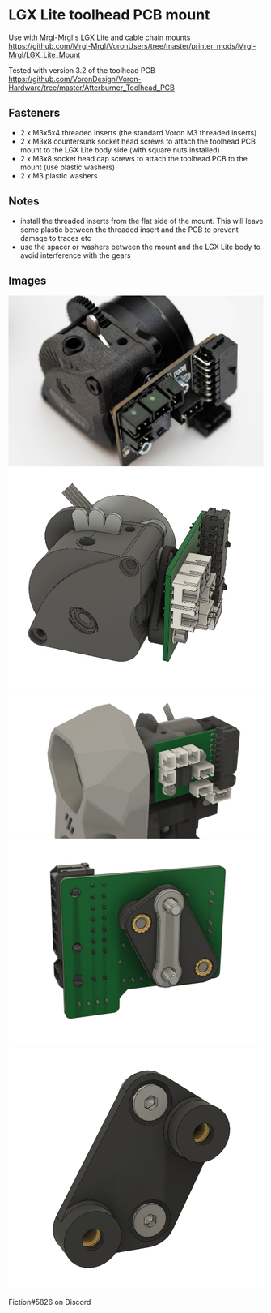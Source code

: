 # LGX Lite toolhead PCB mount
Use with Mrgl-Mrgl's LGX Lite and cable chain mounts https://github.com/Mrgl-Mrgl/VoronUsers/tree/master/printer_mods/Mrgl-Mrgl/LGX_Lite_Mount

Tested with version 3.2 of the toolhead PCB https://github.com/VoronDesign/Voron-Hardware/tree/master/Afterburner_Toolhead_PCB

## Fasteners
- 2 x M3x5x4 threaded inserts (the standard Voron M3 threaded inserts)
- 2 x M3x8 countersunk socket head screws to attach the toolhead PCB mount to the LGX Lite body side (with square nuts installed)
- 2 x M3x8 socket head cap screws to attach the toolhead PCB to the mount (use plastic washers)
- 2 x M3 plastic washers

## Notes
- install the threaded inserts from the flat side of the mount. This will leave some plastic between the threaded insert and the PCB to prevent damage to traces etc
- use the spacer or washers between the mount and the LGX Lite body to avoid interference with the gears

## Images
![](./Images/LGX_Lite_toolhead_PCB_mount_photo_01.jpg)
![](./Images/LGX_Lite_toolhead_PCB_mount_07.png)
![](./Images/LGX_Lite_toolhead_PCB_mount_01.png)
![](./Images/LGX_Lite_toolhead_PCB_mount_05.png)
![](./Images/LGX_Lite_toolhead_PCB_mount_06.png)

Fiction#5826 on Discord
